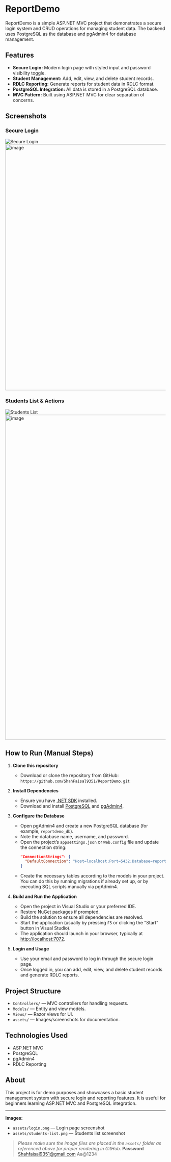 # ReportDemo

ReportDemo is a simple ASP.NET MVC project that demonstrates a secure login system and CRUD operations for managing student data. The backend uses PostgreSQL as the database and pgAdmin4 for database management.

## Features

- **Secure Login:** Modern login page with styled input and password visibility toggle.
- **Student Management:** Add, edit, view, and delete student records.
- **RDLC Reporting:** Generate reports for student data in RDLC format.
- **PostgreSQL Integration:** All data is stored in a PostgreSQL database.
- **MVC Pattern:** Built using ASP.NET MVC for clear separation of concerns.

## Screenshots

### Secure Login
![Secure Login](assets/login.png)<img width="505" height="772" alt="image" src="https://github.com/user-attachments/assets/875eec12-fe12-4fbf-9410-753ad556166a" />


### Students List & Actions
![Students List](assets/students-list.png)<img width="1920" height="1020" alt="image" src="https://github.com/user-attachments/assets/8379dfa3-f963-4781-8dc2-33d9fae4ba0c" />


## How to Run (Manual Steps)

1. **Clone this repository**
   - Download or clone the repository from GitHub:  
     `https://github.com/ShahFaisal9351/ReportDemo.git`

2. **Install Dependencies**
   - Ensure you have [.NET SDK](https://dotnet.microsoft.com/download) installed.
   - Download and install [PostgreSQL](https://www.postgresql.org/download/) and [pgAdmin4](https://www.pgadmin.org/download/).

3. **Configure the Database**
   - Open pgAdmin4 and create a new PostgreSQL database (for example, `reportdemo_db`).
   - Note the database name, username, and password.
   - Open the project’s `appsettings.json` or `Web.config` file and update the connection string:
     ```json
     "ConnectionStrings": {
       "DefaultConnection": "Host=localhost;Port=5432;Database=reportdemo_db;Username=YOUR_USER;Password=YOUR_PASSWORD"
     }
     ```
   - Create the necessary tables according to the models in your project. You can do this by running migrations if already set up, or by executing SQL scripts manually via pgAdmin4.

4. **Build and Run the Application**
   - Open the project in Visual Studio or your preferred IDE.
   - Restore NuGet packages if prompted.
   - Build the solution to ensure all dependencies are resolved.
   - Start the application (usually by pressing `F5` or clicking the "Start" button in Visual Studio).
   - The application should launch in your browser, typically at [http://localhost:7072](http://localhost:7072).

5. **Login and Usage**
   - Use your email and password to log in through the secure login page.
   - Once logged in, you can add, edit, view, and delete student records and generate RDLC reports.

## Project Structure

- `Controllers/` — MVC controllers for handling requests.
- `Models/` — Entity and view models.
- `Views/` — Razor views for UI.
- `assets/` — Images/screenshots for documentation.

## Technologies Used

- ASP.NET MVC
- PostgreSQL
- pgAdmin4
- RDLC Reporting

## About

This project is for demo purposes and showcases a basic student management system with secure login and reporting features. It is useful for beginners learning ASP.NET MVC and PostgreSQL integration.

---

**Images:**  
- `assets/login.png` — Login page screenshot  
- `assets/students-list.png` — Students list screenshot

> _Please make sure the image files are placed in the `assets/` folder as referenced above for proper rendering in GitHub._
**Password**
Shahfaisal9351@gmail.com
Aa@1234
